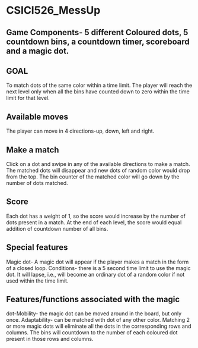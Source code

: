 # CSICI526_MessUp

## Game Components- 5 different Coloured dots, 5 countdown bins, a countdown timer, scoreboard and a magic dot. 

## GOAL 
To match dots of the same color within a time limit. The player will reach the next level only when all the bins have counted down to zero within the time limit for that level.

## Available moves 
The player can move in 4 directions-up, down, left and right.

## Make a match 
Click on a dot and swipe in any of the available directions to make a match. The matched dots will disappear and new dots of random color would drop from the top. 
The bin counter of the matched color will go down by the number of dots matched.

## Score 
Each dot has a weight of 1, so the score would increase by the number of dots present in a match. At the end of each level, the score would equal addition of countdown number of all bins.


## Special features
Magic dot- A magic dot will appear if the player makes a match in the form of a closed loop. 
Conditions- there is a 5 second time limit to use the magic dot. It will lapse, i.e., will become an ordinary dot of a random color if not used within the time limit. 

## Features/functions associated with the magic 
dot-Mobility- the magic dot can be moved around in the board, but only once.
Adaptability- can be matched with dot of any other color. 
Matching 2 or more magic dots will eliminate all the dots in the corresponding rows and columns. The bins will countdown to the number of each coloured dot present in those rows and columns.






